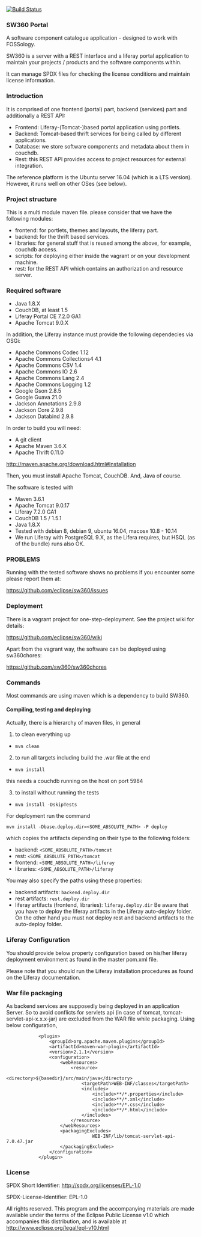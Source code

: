[![Build Status](https://travis-ci.org/eclipse/sw360.svg?branch=master)](https://travis-ci.org/eclipse/sw360)

### SW360 Portal

A software component catalogue application - designed to work with FOSSology.

SW360 is a server with a REST interface and a liferay portal application
to maintain your projects / products and the software components within.

It can manage SPDX files for checking the license conditions and maintain
license information.

### Introduction

It is comprised of one frontend (portal) part, backend (services) part and additionally a REST API:

* Frontend: Liferay-(Tomcat-)based portal application using portlets.
* Backend: Tomcat-based thrift services for being called by different applications.
* Database: we store software components and metadata about them in couchdb.
* Rest: this REST API provides access to project resources for external integration.

The reference platform is the Ubuntu server 16.04 (which is a LTS version). However, it
runs well on other OSes (see below).

### Project structure

This is a multi module maven file. please consider that we have the following modules:

* frontend: for portlets, themes and layouts, the liferay part.
* backend: for the thrift based services.
* libraries: for general stuff that is reused among the above, for example, couchdb access.
* scripts: for deploying either inside the vagrant or on your development machine.
* rest: for the REST API which contains an authorization and resource server.

### Required software

* Java 1.8.X
* CouchDB, at least 1.5
* Liferay Portal CE 7.2.0 GA1
* Apache Tomcat 9.0.X

In addition, the Liferay instance must provide the following dependecies via OSGi:

* Apache Commons Codec 1.12
* Apache Commons Collections4 4.1
* Apache Commons CSV 1.4
* Apache Commons IO 2.6
* Apache Commons Lang 2.4
* Apache Commons Logging 1.2
* Google Gson 2.8.5
* Google Guava 21.0
* Jackson Annotations 2.9.8
* Jackson Core 2.9.8
* Jackson Databind 2.9.8

In order to build you will need:

* A git client
* Apache Maven 3.6.X
* Apache Thrift 0.11.0

http://maven.apache.org/download.html#Installation

Then, you must install Apache Tomcat, CouchDB. And, Java of course.

The software is tested with

* Maven 3.6.1
* Apache Tomcat 9.0.17
* Liferay 7.2.0 GA1
* CouchDB 1.5 / 1.5.1
* Java 1.8.X
* Tested with debian 8, debian 9, ubuntu 16.04, macosx 10.8 - 10.14
* We run Liferay with PostgreSQL 9.X, as the Lifera requires, but HSQL (as of the bundle) runs also OK.

### PROBLEMS

Running with the tested software shows no problems if you encounter some please report them at: 

https://github.com/eclipse/sw360/issues

### Deployment

There is a vagrant project for one-step-deployment. See the project wiki for details:

https://github.com/eclipse/sw360/wiki

Apart from the vagrant way, the software can be deployed using sw360chores:

https://github.com/sw360/sw360chores

### Commands

Most commands are using maven which is a dependency to build SW360.

#### Compiling, testing and deploying

Actually, there is a hierarchy of maven files, in general

1. to clean everything up
  - `mvn clean`

2. to run all targets including build the .war file at the end
  - `mvn install`

  this needs a couchdb running on the host on port 5984

3. to install without running the tests
  - `mvn install -DskipTests`

For deployment run the command
```
mvn install -Dbase.deploy.dir=<SOME_ABSOLUTE_PATH> -P deploy
```
which copies the artifacts depending on their type to the following folders:
  - backend: `<SOME_ABSOLUTE_PATH>/tomcat`
  - rest: `<SOME_ABSOLUTE_PATH>/tomcat`
  - frontend: `<SOME_ABSOLUTE_PATH>/liferay`
  - libraries: `<SOME_ABSOLUTE_PATH>/liferay`

You may also specify the paths using these properties:
  - backend artifacts: `backend.deploy.dir`
  - rest artifacts: `rest.deploy.dir`
  - liferay artifacts (frontend, libraries): `liferay.deploy.dir`
Be aware that you have to deploy the liferay artifacts in the Liferay auto-deploy folder.
On the other hand you must not deploy rest and backend artifacts to the auto-deploy folder.

### Liferay Configuration

You should provide below property configuration based on his/her liferay deployment
environment as found in the master pom.xml file.

Please note that you should run the Liferay installation procedures as found on the
Liferay documentation.

### War file packaging

As backend services are supposedly being deployed in an application Server.
So to avoid conflicts for servlets api (in case of tomcat, tomcat-servlet-api-x.x.x-jar)
are excluded from the WAR file while packaging. Using below configuration,

```
            <plugin>
				<groupId>org.apache.maven.plugins</groupId>
				<artifactId>maven-war-plugin</artifactId>
				<version>2.1.1</version>
				<configuration>
					<webResources>
						<resource>
							<directory>${basedir}/src/main/java</directory>
							<targetPath>WEB-INF/classes</targetPath>
							<includes>
								<include>**/*.properties</include>
								<include>**/*.xml</include>
								<include>**/*.css</include>
								<include>**/*.html</include>
							</includes>
						</resource>
					</webResources>
					<packagingExcludes>
        					    WEB-INF/lib/tomcat-servlet-api-7.0.47.jar
         		 	</packagingExcludes>
				</configuration>
            </plugin>
```

### License


SPDX Short Identifier: http://spdx.org/licenses/EPL-1.0

SPDX-License-Identifier: EPL-1.0

All rights reserved. This program and the accompanying materials
are made available under the terms of the Eclipse Public License v1.0
which accompanies this distribution, and is available at
http://www.eclipse.org/legal/epl-v10.html
